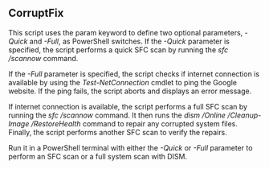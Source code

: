 <h2>CorruptFix</h2>

This script uses the param keyword to define two optional parameters, <i>-Quick</i> and <i>-Full</i>, as PowerShell switches. If the <i>-Quick</i> parameter is specified, the script performs a quick SFC scan by running the <i>sfc /scannow</i> command.

If the <i>-Full</i> parameter is specified, the script checks if internet connection is available by using the <i>Test-NetConnection</i> cmdlet to ping the Google website. If the ping fails, the script aborts and displays an error message.

If internet connection is available, the script performs a full SFC scan by running the <i>sfc /scannow</i> command. It then runs the <i>dism /Online /Cleanup-Image /RestoreHealth</i> command to repair any corrupted system files. Finally, the script performs another SFC scan to verify the repairs.

Run it in a PowerShell terminal with either the <i>-Quick</i> or <i>-Full</i> parameter to perform an SFC scan or a full system scan with DISM.
